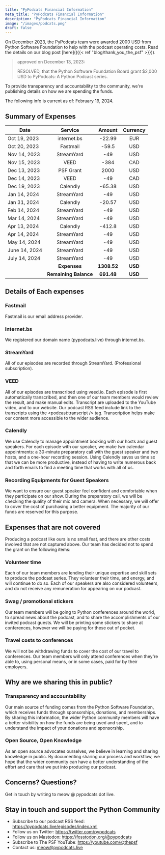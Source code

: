 ```yaml
---
title: "PyPodcats Financial Information"
meta_title: "PyPodcats Financial Information"
description: "PyPodcats Financial Information"
image: "/images/podcats.png"
draft: false
---
```



On December 2023, the PyPodcats team were awarded 2000 USD from Python Software Foundation to help with the
podcast operating costs. Read the details on our blog post [here](({{< ref "blog/thank_you_the_psf" >}})).


> approved on December 13, 2023:
> 
> RESOLVED, that the Python Software Foundation Board grant $2,000 USD to PyPodcats: A Python Podcast series.


To provide transparency and accountability to the community, we're publishing details on how we are spending the funds.

The following info is current as of: February 19, 2024.

## Summary of Expenses

| Date          |        Service        |   Amount    | Currency |
|---------------|:---------------------:|:-----------:|:--------:|
| Oct 19, 2023  |      internet.bs      |   -22.99    |   EUR    |
| Oct 20, 2023  |       Fastmail        |    -59.5    |   USD    |
| Nov 14, 2023  |      StreamYard       |     -49     |   USD    |
| Nov 15, 2023  |         VEED          |    -384     |   CAD    |
| Dec 13, 2023  |       PSF Grant       |    2000     |   USD    |
| Dec 14, 2023  |         VEED          |     -49     |   CAD    |
| Dec 19, 2023  |       Calendly        |   -65.38    |   USD    |
| Jan 14, 2024  |      StreamYard       |     -49     |   USD    |
| Jan 31, 2024  |   Calendly            |   -20.57    |   USD    |
| Feb 14, 2024  |      StreamYard       |     -49     |   USD    |
| Mar 14, 2024  |      StreamYard       |     -49     |   USD    |
| Apr 13, 2024  |       Calendly        |   -412.8    |   USD    |
| Apr 14, 2024  |      StreamYard       |     -49     |   USD    |
| May 14, 2024  |      StreamYard       |     -49     |   USD    |
| June 14, 2024 |      StreamYard       |     -49     |   USD    |
| July 14, 2024 |      StreamYard       |     -49     |   USD    |
|               |     **Expenses**      | **1308.52** | **USD**  |
|               | **Remaining Balance** | **691.48**  | **USD**  |

## Details of Each expenses

### Fastmail

Fastmail is our email address provider.

### internet.bs

We registered our domain name (pypodcats.live) through internet.bs.

### StreamYard

All of our episodes are recorded through StreamYard. (Professional subscription).

### VEED

All of our episodes are transcribed using veed.io. Each episode is first automatically transcribed, and then one of our team
members would review the result, and make manual edits. Transcript are uploaded to the YouTube video, and to our website.
Our podcast RSS feed include link to the transcripts using the <podcast:transcript /> tag. Transcription helps make
our content more accessible to the wider audience.

### Calendly

We use Calendly to manage appointment booking with our hosts and guest speakers. For each episode with our speaker,
we make two calendar appointments: a 30-minute preparatory call with the guest speaker and two hosts,
and a one-hour recording session. Using Calendly saves us time so that we can be more productive, instead of having to
write numerous back and forth emails to find a meeting time that works with all of us.

### Recording Equipments for Guest Speakers

We want to ensure our guest speaker feel confident and comfortable when they participate on our show. During the preparatory call,
we will be checking the quality of their mic and camera. When necessary, we will offer to cover the cost of
purchasing a better equipment. The majority of our funds are reserved for this purpose.

## Expenses that are not covered

Producing a podcast like ours is no small feat, and there are other costs involved that are not captured above.
Our team has decided not to spend the grant on the following items:

### Volunteer time

Each of our team members are lending their unique expertise and skill sets to produce the podcast series. They volunteer
their time, and energy, and will continue to do so.
Each of our speakers are also considered volunteers, and do not receive any remuneration for appearing on our podcast.

### Swag / promotional stickers

Our team members will be going to Python conferences around the world, to spread news about the podcast, and to share the accomplishments
of our invited podcast guests. We will be printing some stickers to share at conferences, however we will be paying for these out of pocket.

### Travel costs to conferences

We will not be withdrawing funds to cover the cost of our travel to conferences. Our team members will only attend conferences
when they're able to, using personal means, or in some cases, paid for by their employers.

## Why are we sharing this in public?

### Transparency and accountability

Our main source of funding comes from the Python Software Foundation, which receives funds through sponsorships, donations, and
memberships. By sharing this information, the wider Python community members will have a better visibility on how
the funds are being used and spent, and to understand the impact of your donations and sponsorship.

### Open Source, Open Knowledge

As an open source advocates ourselves, we believe in learning and sharing knowledge in public.
By documenting sharing our process and workflow, we hope that the wider community
can have a better understanding of the effort and care that we put into producing our podcast.

## Concerns? Questions?

Get in touch by writing to meow @ pypodcats dot live.

## Stay in touch and support the Python Community

- Subscribe to our podcast RSS feed: https://pypodcats.live/episodes/index.xml
- Follow us on Twitter: https://twitter.com/pypodcats
- Follow us on Mastodon: https://fosstodon.org/@pypodcats
- Subscribe to The PSF YouTube: https://youtube.com/@thepsf
- Contact us: meow@pypodcats.live
